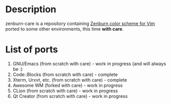 # Description

zenburn-care is a repository containing [Zenburn color scheme for Vim](https://github.com/jnurmine/Zenburn) ported to some other environments, this time **with care**.

# List of ports

1. GNU/Emacs (from scratch with care) - work in progress (and will always be :)
2. Code::Blocks (from scratch with care) - complete
3. Xterm, Urxvt, etc. (from scratch with care) - complete
4. Awesome WM (forked with care) - work in progress
5. CLion (from scratch with care) - work in progress
6. Qt Creator (from scratch with care) - work in progress
